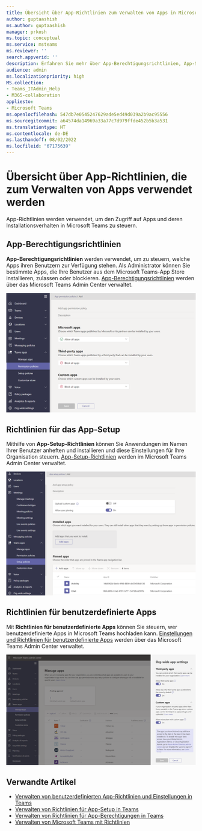 ```yaml
---
title: Übersicht über App-Richtlinien zum Verwalten von Apps in Microsoft Teams
author: guptaashish
ms.author: guptaashish
manager: prkosh
ms.topic: conceptual
ms.service: msteams
ms.reviewer: ''
search.appverid: ''
description: Erfahren Sie mehr über App-Berechtigungsrichtlinien, App-Setup-Richtlinien und Richtlinien für benutzerdefinierte Apps, die zum Verwalten von Apps in Microsoft Teams verwendet werden.
audience: admin
ms.localizationpriority: high
MS.collection:
- Teams_ITAdmin_Help
- M365-collaboration
appliesto:
- Microsoft Teams
ms.openlocfilehash: 547db7e0545247629ade5ed49d039a2b9ac95556
ms.sourcegitcommit: a64574da14969a33a77c7d979ffde452b5b3a531
ms.translationtype: HT
ms.contentlocale: de-DE
ms.lasthandoff: 08/02/2022
ms.locfileid: "67175639"
---
```

# <a name="overview-of-app-policies-used-to-manage-apps"></a>Übersicht über App-Richtlinien, die zum Verwalten von Apps verwendet werden

App-Richtlinien werden verwendet, um den Zugriff auf Apps und deren Installationsverhalten in Microsoft Teams zu steuern.

## <a name="app-permission-policies"></a>App-Berechtigungsrichtlinien

**App-Berechtigungsrichtlinien** werden verwendet, um zu steuern, welche Apps ihren Benutzern zur Verfügung stehen. Als Administrator können Sie bestimmte Apps, die Ihre Benutzer aus dem Microsoft Teams-App Store installieren, zulassen oder blockieren. [App-Berechtigungsrichtlinien](teams-app-permission-policies.md) werden über das Microsoft Teams Admin Center verwaltet.

![Screenshot einer App-Berechtigungsrichtlinie.](media/app-permission-policy.png)

## <a name="app-setup-policies"></a>Richtlinien für das App-Setup

Mithilfe von **App-Setup-Richtlinien** können Sie Anwendungen im Namen Ihrer Benutzer anheften und installieren und diese Einstellungen für Ihre Organisation steuern. [App-Setup-Richtlinien](teams-app-setup-policies.md) werden im Microsoft Teams Admin Center verwaltet.

![Screenshot einer App-Setup-Richtlinie im Microsoft Teams Admin Center.](media/app-setup-policy.png)

## <a name="custom-app-policies"></a>Richtlinien für benutzerdefinierte Apps

Mit **Richtlinien für benutzerdefinierte Apps** können Sie steuern, wer benutzerdefinierte Apps in Microsoft Teams hochladen kann. [Einstellungen und Richtlinien für benutzerdefinierte Apps](teams-custom-app-policies-and-settings.md) werden über das Microsoft Teams Admin Center verwaltet.

![Screenshot einer Richtlinie für benutzerdefinierte Apps.](media/custom-app-policy.png)

## <a name="related-articles"></a>Verwandte Artikel

* [Verwalten von benutzerdefinierten App-Richtlinien und Einstellungen in Teams](teams-custom-app-policies-and-settings.md)
* [Verwalten von Richtlinien für App-Setup in Teams](teams-app-setup-policies.md)
* [Verwalten von Richtlinien für App-Berechtigungen in Teams](teams-app-permission-policies.md)
* [Verwalten von Microsoft Teams mit Richtlinien](manage-teams-with-policies.md)
